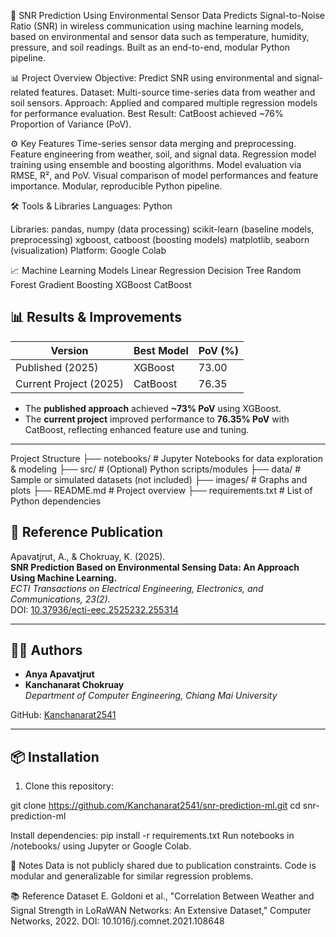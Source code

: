 📡 SNR Prediction Using Environmental Sensor Data
Predicts Signal-to-Noise Ratio (SNR) in wireless communication using machine learning models, based on environmental and sensor data such as temperature, humidity, pressure, and soil readings. Built as an end-to-end, modular Python pipeline.

📊 Project Overview
Objective: Predict SNR using environmental and signal-related features.
Dataset: Multi-source time-series data from weather and soil sensors.
Approach: Applied and compared multiple regression models for performance evaluation.
Best Result: CatBoost achieved ~76% Proportion of Variance (PoV).

⚙️ Key Features
Time-series sensor data merging and preprocessing.
Feature engineering from weather, soil, and signal data.
Regression model training using ensemble and boosting algorithms.
Model evaluation via RMSE, R², and PoV.
Visual comparison of model performances and feature importance.
Modular, reproducible Python pipeline.

🛠️ Tools & Libraries
Languages: Python

Libraries:
pandas, numpy (data processing)
scikit-learn (baseline models, preprocessing)
xgboost, catboost (boosting models)
matplotlib, seaborn (visualization)
Platform: Google Colab

📈 Machine Learning Models
Linear Regression
Decision Tree
Random Forest
Gradient Boosting
XGBoost
CatBoost

## 📊 Results & Improvements

| Version                  | Best Model  | PoV (%) |
|--------------------------|-------------|---------|
| Published (2025)         | XGBoost     | 73.00   |
| Current Project (2025)   | CatBoost    | 76.35   |

- The **published approach** achieved **~73% PoV** using XGBoost.
- The **current project** improved performance to **76.35% PoV** with CatBoost, reflecting enhanced feature use and tuning.

---
Project Structure
├── notebooks/           # Jupyter Notebooks for data exploration & modeling
├── src/                 # (Optional) Python scripts/modules
├── data/                # Sample or simulated datasets (not included)
├── images/              # Graphs and plots
├── README.md            # Project overview
├── requirements.txt     # List of Python dependencies


## 📄 Reference Publication

Apavatjrut, A., & Chokruay, K. (2025).  
**SNR Prediction Based on Environmental Sensing Data: An Approach Using Machine Learning.**  
*ECTI Transactions on Electrical Engineering, Electronics, and Communications, 23(2).*  
DOI: [10.37936/ecti-eec.2525232.255314](https://doi.org/10.37936/ecti-eec.2525232.255314)

---

## 👩‍💻 Authors

- **Anya Apavatjrut**  
- **Kanchanarat Chokruay**  
  *Department of Computer Engineering, Chiang Mai University*

GitHub: [Kanchanarat2541](https://github.com/Kanchanarat2541)

---

## 📦 Installation

1. Clone this repository:

git clone https://github.com/Kanchanarat2541/snr-prediction-ml.git
cd snr-prediction-ml

Install dependencies:
pip install -r requirements.txt
Run notebooks in /notebooks/ using Jupyter or Google Colab.


📢 Notes
Data is not publicly shared due to publication constraints.
Code is modular and generalizable for similar regression problems.

📚 Reference Dataset
E. Goldoni et al., "Correlation Between Weather and Signal Strength in LoRaWAN Networks: An Extensive Dataset," Computer Networks, 2022.
DOI: 10.1016/j.comnet.2021.108648


